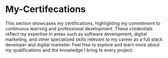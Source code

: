 # My-Certifecations

This section showcases my certifications, highlighting my commitment to continuous learning and professional development. These credentials reflect my expertise in areas such as software development, digital marketing, and other specialized skills relevant to my career as a full stack developer and digital marketer. Feel free to explore and learn more about my qualifications and the knowledge I bring to every project. 

